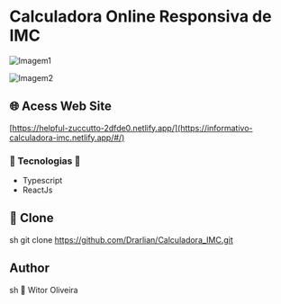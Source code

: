 # Calculadora Online Responsiva de IMC

![Imagem1](https://github.com/Drarlian/Calculadora_IMC/assets/42438006/852bb929-e793-4809-bf51-b5b0b3a6cd05)

![Imagem2](https://github.com/Drarlian/Calculadora_IMC/assets/42438006/a2aa36a6-31ff-4722-a5cb-cafd981508ad)

## 🌐 Acess Web Site

[https://helpful-zuccutto-2dfde0.netlify.app/](https://informativo-calculadora-imc.netlify.app/#/)

### 🌌 Tecnologias 🌌

- Typescript
- ReactJs

## 💾 Clone

sh
git clone <https://github.com/Drarlian/Calculadora_IMC.git>

## Author

sh
👤 Witor Oliveira
